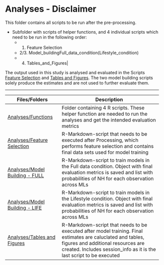 Analyses - Disclaimer
===

This folder contains all scripts to be run after the pre-processing.
* Subfolder with scripts of helper functions, and 4 individual scripts which need to be run in the following order:
  * 1. Feature Selection
  * 2/3. Model_buildingFull_data_condition(Lifestyle_condition)
  * 4. Tables_and_Figures|

The output used in this study is analysed and evaluated in the Scripts [Feature Selection](https://github.com/christophvoe/Sweet_Dreams_Ahead_Machine_Learning_Models_for_Nocturnal_Hypoglycemia_Prediction_in_Type_2_Diabetes/blob/main/Analyses/Feature%20Selection.Rmd) and [Tables and Figures](https://github.com/christophvoe/Sweet_Dreams_Ahead_Machine_Learning_Models_for_Nocturnal_Hypoglycemia_Prediction_in_Type_2_Diabetes/blob/main/Analyses/Tables_and_Figures.Rmd). The two model building scripts solely produce the estimates and are not used to further evaluate them.

---

| Files/Folders                 | Description   |
| -----------------             | ------------- |
|[Analyses/Functions](https://github.com/christophvoe/Sweet_Dreams_Ahead_Machine_Learning_Models_for_Nocturnal_Hypoglycemia_Prediction_in_Type_2_Diabetes/tree/main/Analyses/Functions) |Folder containing 4 R scripts. These helper function are needed to run the analyses and get the intended evaluation metrics|
|[Analyses/Feature Selection](https://github.com/christophvoe/Sweet_Dreams_Ahead_Machine_Learning_Models_for_Nocturnal_Hypoglycemia_Prediction_in_Type_2_Diabetes/blob/main/Analyses/Feature%20Selection.Rmd) |R-Markdown-script that needs to be executed after Processing, which performs feature selection and contains final data sets used for model training|
|[Analyses/Model Building - FULL](https://github.com/christophvoe/Sweet_Dreams_Ahead_Machine_Learning_Models_for_Nocturnal_Hypoglycemia_Prediction_in_Type_2_Diabetes/blob/main/Analyses/Model_building_Full_data_condition.Rmd) |R-Markdown-script to train models in the Full data condition. Object with final evaluation metrics is saved and list with probabilities of NH for each observation across MLs|
|[Analyses/Model Building - LIFE](https://github.com/christophvoe/Sweet_Dreams_Ahead_Machine_Learning_Models_for_Nocturnal_Hypoglycemia_Prediction_in_Type_2_Diabetes/blob/main/Analyses/Model_building_Lifestyle_condition.Rmd) |R-Markdown-script to train models in the Lifestyle condition. Object with final evaluation metrics is saved and list with probabilities of NH for each observation across MLs|
|[Analyses/Tables and Figures](https://github.com/christophvoe/Sweet_Dreams_Ahead_Machine_Learning_Models_for_Nocturnal_Hypoglycemia_Prediction_in_Type_2_Diabetes/blob/main/Analyses/Tables_and_Figures.Rmd) |R-Markdown-script that needs to be executed after model training. Final estimates are caluclated and tables, figures and additional resources are created. Includes session_info as it is the last script to be executed|